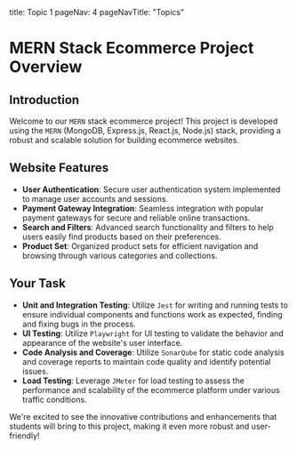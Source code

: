 <frontmatter>
  title: Topic 1
  pageNav: 4
  pageNavTitle: "Topics"
</frontmatter>

<br>

# MERN Stack Ecommerce Project Overview

## Introduction

Welcome to our `MERN` stack ecommerce project! This project is developed using the `MERN` (MongoDB, Express.js, React.js, Node.js) stack, providing a robust and scalable solution for building ecommerce websites.

## Website Features

- **User Authentication**: Secure user authentication system implemented to manage user accounts and sessions.
- **Payment Gateway Integration**: Seamless integration with popular payment gateways for secure and reliable online transactions.
- **Search and Filters**: Advanced search functionality and filters to help users easily find products based on their preferences.
- **Product Set**: Organized product sets for efficient navigation and browsing through various categories and collections.

## Your Task 

- **Unit and Integration Testing**: Utilize `Jest` for writing and running tests to ensure individual components and functions work as expected, finding and fixing bugs in the process.
- **UI Testing**: Utilize `Playwright` for UI testing to validate the behavior and appearance of the website's user interface.
- **Code Analysis and Coverage**: Utilize `SonarQube` for static code analysis and coverage reports to maintain code quality and identify potential issues.
- **Load Testing**: Leverage `JMeter` for load testing to assess the performance and scalability of the ecommerce platform under various traffic conditions.

We're excited to see the innovative contributions and enhancements that students will bring to this project, making it even more robust and user-friendly!

<!-- ## Project Details

Students participating in this project will have the opportunity to contribute to various aspects such as:

- Find bugs in the existing codebase and fix them to improve the overall stability and functionality of the ecommerce platform.
- Writing unit tests and UI tests to ensure the reliability and quality of the codebase.
- Analyzing code quality and coverage metrics using SonarQube and making improvements as necessary.
- Conducting load testing with JMeter to evaluate and optimize the website's performance under load. -->

